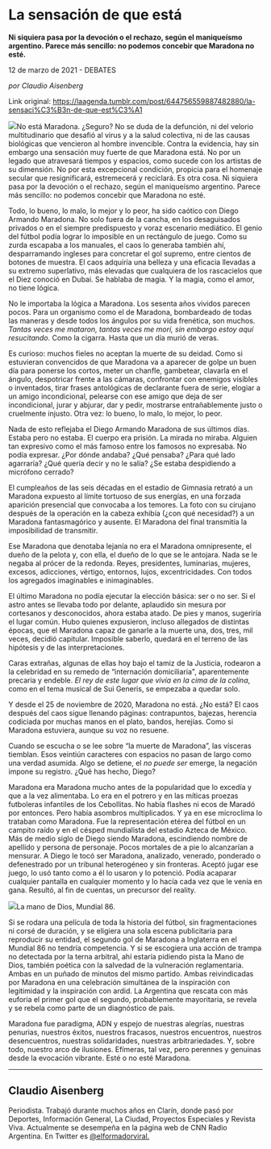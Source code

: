 # La sensación de que está

**Ni siquiera pasa por la devoción o el rechazo, según el maniqueísmo argentino. Parece más sencillo: no podemos concebir que Maradona no esté.**

12 de marzo de 2021 - DEBATES

_por Claudio Aisenberg_

Link original: https://laagenda.tumblr.com/post/644756559887482880/la-sensaci%C3%B3n-de-que-est%C3%A1

![](https://64.media.tumblr.com/025a6abfefeac7293331128d2cce2ec9/4e2c3cdc593939b2-65/s500x750/f03a4af9cbbb443563eb66c4fe0942193990f0b9.jpg)No está Maradona. ¿Seguro? No se duda de la defunción, ni del velorio multitudinario que desafió al virus y a la salud colectiva, ni de las causas biológicas que vencieron al hombre invencible. Contra la evidencia, hay sin embargo una sensación muy fuerte de que Maradona está. No por un legado que atravesará tiempos y espacios, como sucede con los artistas de su dimensión. No por esta excepcional condición, propicia para el homenaje secular que resignificará, estremecerá y reciclará. Es otra cosa. Ni siquiera pasa por la devoción o el rechazo, según el maniqueísmo argentino. Parece más sencillo: no podemos concebir que Maradona no esté.

Todo, lo bueno, lo malo, lo mejor y lo peor, ha sido caótico con Diego Armando Maradona. No solo fuera de la cancha, en los desaguisados privados o en el siempre predispuesto y voraz escenario mediático. El genio del fútbol podía lograr lo imposible en un rectángulo de juego. Como su zurda escapaba a los manuales, el caos lo generaba también ahí, desparramando ingleses para concretar el gol supremo, entre cientos de botones de muestra. El caos adquiría una belleza y una eficacia llevadas a su extremo superlativo, más elevadas que cualquiera de los rascacielos que el Diez conoció en Dubai. Se hablaba de magia. Y la magia, como el amor, no tiene lógica. 

No le importaba la lógica a Maradona. Los sesenta años vividos parecen pocos. Para un organismo como el de Maradona, bombardeado de todas las maneras y desde todos los ángulos por su vida frenética, son muchos. *Tantas veces me mataron, tantas veces me morí, sin embargo estoy aquí resucitando.* Como la cigarra. Hasta que un día murió de veras.

Es curioso: muchos fieles no aceptan la muerte de su deidad. Como si estuvieran convencidos de que Maradona va a aparecer de golpe un buen día para ponerse los cortos, meter un chanfle, gambetear, clavarla en el ángulo, despotricar frente a las cámaras, confrontar con enemigos visibles o inventados, tirar frases antológicas de declarante fuera de serie, elogiar a un amigo incondicional, pelearse con ese amigo que deja de ser incondicional, jurar y abjurar, dar y pedir, mostrarse entrañablemente justo o cruelmente injusto. Otra vez: lo bueno, lo malo, lo mejor, lo peor.

Nada de esto reflejaba el Diego Armando Maradona de sus últimos días. Estaba pero no estaba. El cuerpo era prisión. La mirada no miraba. Alguien tan expresivo como el más famoso entre los famosos no expresaba. No podía expresar. ¿Por dónde andaba? ¿Qué pensaba? ¿Para qué lado agarraría? ¿Qué quería decir y no le salía? ¿Se estaba despidiendo a micrófono cerrado?

El cumpleaños de las seis décadas en el estadio de Gimnasia retrató a un Maradona expuesto al límite tortuoso de sus energías, en una forzada aparición presencial que convocaba a los temores. La foto con su cirujano después de la operación en la cabeza exhibía (¿con qué necesidad?) a un Maradona fantasmagórico y ausente. El Maradona del final transmitía la imposibilidad de transmitir.

Ese Maradona que denotaba lejanía no era el Maradona omnipresente, el dueño de la pelota y, con ella, el dueño de lo que se le antojara. Nada se le negaba al prócer de la redonda. Reyes, presidentes, luminarias, mujeres, excesos, adicciones, vértigo, entornos, lujos, excentricidades. Con todos los agregados imaginables e inimaginables.

El último Maradona no podía ejecutar la elección básica: ser o no ser. Si el astro antes se llevaba todo por delante, aplaudido sin mesura por cortesanos y desconocidos, ahora estaba atado. De pies y manos, sugeriría el lugar común. Hubo quienes expusieron, incluso allegados de distintas épocas, que el Maradona capaz de ganarle a la muerte una, dos, tres, mil veces, decidió capitular. Imposible saberlo, quedará en el terreno de las hipótesis y de las interpretaciones. 

Caras extrañas, algunas de ellas hoy bajo el tamiz de la Justicia, rodearon a la celebridad en su remedo de “internación domiciliaria", aparentemente precaria y endeble. *El rey de este lugar que vivía en la cima de la colina*, como en el tema musical de Sui Generis, se empezaba a quedar solo.

Y desde el 25 de noviembre de 2020, Maradona no está. ¿No está? El caos después del caos sigue llenando páginas: contrapuntos, bajezas, herencia codiciada por muchas manos en el plato, bandos, herejías. Como si Maradona estuviera, aunque su voz no resuene.

Cuando se escucha o se lee sobre “la muerte de Maradona”, las vísceras tiemblan. Esos veintiún caracteres con espacios no pasan de largo como una verdad asumida. Algo se detiene, el *no puede ser* emerge, la negación impone su registro. ¿Qué has hecho, Diego?

Maradona era Maradona mucho antes de la popularidad que lo excedía y que a la vez alimentaba. Lo era en el potrero y en las míticas proezas futboleras infantiles de los Cebollitas. No había flashes ni ecos de Maradó por entonces. Pero había asombros multiplicados. Y ya en ese microclima lo trataban como Maradona. Fue la representación etérea del fútbol en un campito raído y en el césped mundialista del estadio Azteca de México. Más de medio siglo de Diego siendo Maradona, escindiendo nombre de apellido y persona de personaje. Pocos mortales de a pie lo alcanzarían a mensurar. A Diego le tocó ser Maradona, analizado, venerado, ponderado o defenestrado por un tribunal heterogéneo y sin fronteras. Aceptó jugar ese juego, lo usó tanto como a él lo usaron y lo potenció. Podía acaparar cualquier pantalla en cualquier momento y lo hacía cada vez que le venía en gana. Resultó, al fin de cuentas, un precursor del reality. 





 

![](https://64.media.tumblr.com/12c5d0bd030b318cac4ca78f72e02319/4e2c3cdc593939b2-c8/s500x750/74d246664c9baa86cdb90c7ebc074353d7d7f751.jpg)La mano de Dios, Mundial 86.

Si se rodara una película de toda la historia del fútbol, sin fragmentaciones ni corsé de duración, y se eligiera una sola escena publicitaria para reproducir su entidad, el segundo gol de Maradona a Inglaterra en el Mundial 86 no tendría competencia. Y si se escogiera una acción de trampa no detectada por la terna arbitral, ahí estaría pidiendo pista la Mano de Dios, también poética con la salvedad de la vulneración reglamentaria. Ambas en un puñado de minutos del mismo partido. Ambas reivindicadas por Maradona en una celebración simultánea de la inspiración con legitimidad y la inspiración con ardid. La Argentina que rescata con más euforia el primer gol que el segundo, probablemente mayoritaria, se revela y se rebela como parte de un diagnóstico de país.

Maradona fue paradigma, ADN y espejo de nuestras alegrías, nuestras penurias, nuestros éxitos, nuestros fracasos, nuestros encuentros, nuestros desencuentros, nuestras solidaridades, nuestras arbitrariedades. Y, sobre todo, nuestro arco de ilusiones. Efímeras, tal vez, pero perennes y genuinas desde la evocación vibrante. Esté o no esté Maradona.



---

Claudio Aisenberg
-----------------

 Periodista. Trabajó durante muchos años en Clarín, donde pasó por Deportes, Información General, La Ciudad, Proyectos Especiales y Revista Viva. Actualmente se desempeña en la página web de CNN Radio Argentina. En Twitter es [@elformadorviral.](https://twitter.com/elformadorviral) 

